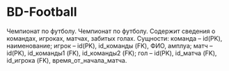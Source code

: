 # BD-Football
Чемпионат по футболу. Чемпионат по футболу. Содержит сведения о командах, игроках, матчах, забитых голах. Сущности: команда – id(PK), наименование; игрок – id(PK), id_команды (FK), ФИО, амплуа; матч – id(PK), id_команды1 (FK), id_команды2 (FK); гол – id(PK), id_матча (FK), id_игрока (FK), время_от_начала_матча.
